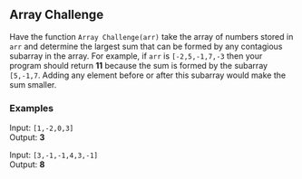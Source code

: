 ## Array Challenge

Have the function `Array Challenge(arr)` take the array of numbers stored in `arr` and determine the largest sum that can be formed by any contagious subarray in the array. For example, if `arr` is `[-2,5,-1,7,-3` then your program should return **11** because the sum is formed by the subarray `[5,-1,7`. Adding any element before or after this subarray would make the sum smaller.

### Examples

Input: `[1,-2,0,3]`  
Output: **3**

Input: `[3,-1,-1,4,3,-1]`  
Output: **8**
